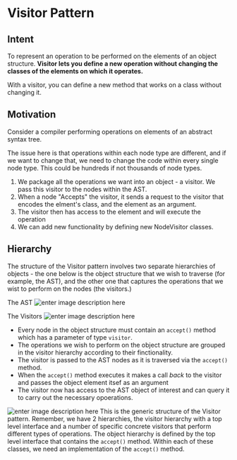 # Visitor Pattern

## Intent

To represent an operation to be performed on the elements of an object structure. **Visitor lets you define a new operation without changing the classes of the elements on which it operates.**

With a visitor, you can define a new method that works on a class without changing it.

## Motivation

Consider a compiler performing operations on elements of an abstract syntax tree.

The issue here is that operations within each node type are different, and if we want to change that, we need to change the code within every single node type. This could be hundreds if not thousands of node types.

1. We package all the operations we want into an object - a visitor. We pass this visitor to the nodes within the AST.
2. When a node "Accepts" the visitor, it sends a request to the visitor that encodes the elment's class, and the element as an argument.
3. The visitor then has access to the element and will execute the operation
4. We can add new functionality by defining new NodeVisitor classes.

## Hierarchy

The structure of the Visitor pattern involves two separate hierarchies of objects - the one below is the object structure that we wish to traverse (for example, the AST), and the other one that captures the operations that we wist to perform on the nodes (the visitors.)

The AST
![enter image description here](https://i.imgur.com/AVeJkqE.png)

The Visitors
![enter image description here](https://i.imgur.com/fUs1EzQ.png)

* Every node in the object structure must contain an `accept()` method which has a parameter of type `visitor`.
* The operations we wish to perform on the object structure are grouped in the visitor hierarchy according to their finctionality.
* The visitor is passed to the AST nodes as it is traversed via the `accept()` method.
* When the `accept()` method executes it makes a call *back* to the visitor and passes the object element itsef as an argument
* The visitor now has access to the AST object of interest and can query it to carry out the necessary opoerations.

![enter image description here](https://i.imgur.com/5uQwpae.png)
This is the generic structure of the Visitor pattern. Remember, we have 2 hierarchies, the visitor hierarchy with a top level interface and a number of specific concrete visitors that perform different types of operations.
The object hierarchy is defined by the top level interface that contains the `accept()` method. Within each of these classes, we need an implementation of the `accept()` method.
